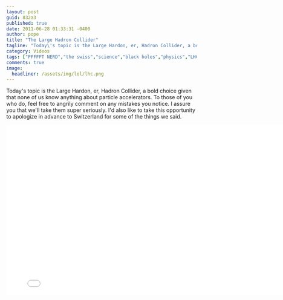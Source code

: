 ```yaml
---
layout: post
guid: 832a3
published: true
date: 2011-06-28 01:33:31 -0400
author: pope
title: "The Large Hadron Collider"
tagline: "Today\'s topic is the Large Hardon, er, Hadron Collider, a bold choice given that none of us know anything about particle accelerators. To those of you who do, feel free to angrily comment on any mistakes you notice. I assure you that we\'ll take them super seriously. I\'d also like to take this opportunity to apologize in advance to Switzerland for some of the things we said. "
category: Videos
tags: ["PFFFFT NERD","the swiss","science","black holes","physics","LHC","things that will fuck shit up","doomsday"]
comments: true 
image:
  headliner: /assets/img/lol/lhc.png
---
```


Today's topic is the Large Hardon, er, Hadron Collider, a bold choice given that none of us know anything about particle accelerators. To those of you who do, feel free to angrily comment on any mistakes you notice. I assure you that we'll take them super seriously. I'd also like to take this opportunity to apologize in advance to Switzerland for some of the things we said.

<iframe width="800" height="450" src="//www.youtube.com/embed/OWo3fghCFcs" frameborder="0" allowfullscreen=""></iframe>